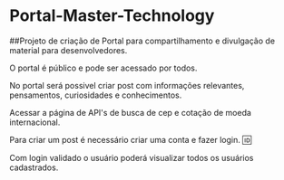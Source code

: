 # Portal-Master-Technology

##Projeto de criação de Portal para compartilhamento e divulgação de material para desenvolvedores.

O portal é público e pode ser acessado por todos.

No portal será possivel criar post com informações relevantes, pensamentos, curiosidades e conhecimentos.

Acessar a página de API's de busca de cep e cotação de moeda internacional.

Para criar um post é necessário criar uma conta e fazer login. :id:

Com login validado o usuário poderá visualizar todos os usuários cadastrados.


